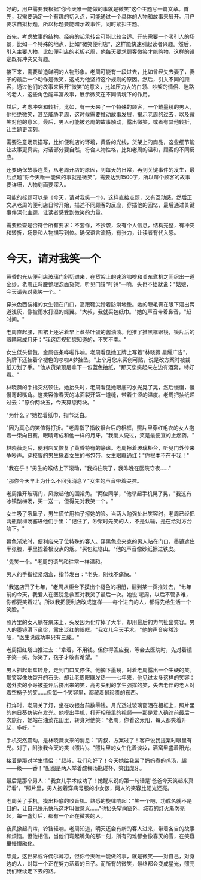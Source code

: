 <ReasoningChainRenderer>
好的，用户需要我根据“你今天唯一能做的事就是微笑”这个主题写一篇文章。首先，我需要确定一个有趣的切入点，可能通过一个具体的人物和故事来展开。用户要求自拟标题，所以标题要能暗示故事性，同时紧扣主题。

首先，考虑故事的结构。经典的起承转合可能比较合适。开头需要一个吸引人的场景，比如一个特殊的地点，比如“微笑便利店”，这样能快速引起读者兴趣。然后，引入主要人物，比如便利店的老板老周，他每天要求顾客微笑才能购物，这样的设定既有冲突又有趣。

接下来，需要塑造鲜明的人物形象。老周可能有一段过去，比如曾经失去妻子，妻子的最后一个动作是微笑，这成为他坚持这个规则的原因。然后，引入不同的顾客，通过他们的故事来展开“微笑”的意义，比如压力大的白领、吵架的情侣、迷路的老人，这些角色能丰富故事，展示微笑在不同情境下的作用。

然后，考虑冲突和转折。比如，有一天来了一个特殊的顾客，一个戴墨镜的男人，他拒绝微笑，甚至威胁老周，这时候需要推动故事发展，揭示老周的过去，以及微笑对他的意义。最后，男人可能被老周的故事触动，露出微笑，或者有其他转折，让主题更深刻。

需要注意场景描写，比如便利店的环境，黄昏的光线，货架上的商品，这些细节能让故事更真实。对话部分要自然，符合人物性格，比如老周的温和，顾客的不同反应。

还要确保故事连贯，从老周开店的原因，到每天的日常，再到关键事件的发生，最后点题“你今天唯一能做的事就是微笑”。需要达到1500字，所以每个顾客的故事要详细，人物刻画要深入。

可能的标题可以是《今天，请对我笑一个》，这样直接点题，又有互动感。然后正文从老周的便利店日常开始，描述不同顾客的反应，穿插他的回忆，最后通过关键事件深化主题，让读者感受到微笑的力量。

需要检查是否符合所有要求：不套作，不抄袭，没有个人信息，结构完整，有冲突和转折，场景和人物描写到位。确保语言流畅，有张力，让读者有代入感。

</ReasoningChainRenderer>



# 今天，请对我笑一个

黄昏的光从便利店玻璃门斜切进来，在货架上的速溶咖啡和关东煮机之间织出一道金纱。老周正弯腰整理泡面货架，听见门铃"叮铃"一响，头也不抬就说："姑娘，今天请先对我笑一个。"

穿米色西装裙的女生顿在门口，高跟鞋尖蹭着防滑地垫。她的睫毛膏在眼下洇出两道浅灰，像被雨水打湿的蝶翼。"大叔，我就买包纸巾。"她的声音带着鼻音，"赶时间。"

老周直起腰，围裙上还沾着早上煮茶叶蛋的酱油渍。他推了推黑框眼镜，镜片后的眼睛弯成月牙："我这店规矩您知道的，不笑不卖。"

女生低头翻包，金属链条哗啦作响。老周看见她工牌上写着"林晓薇 星耀广告"，胸牌下还挂着个褪色的哆啦A梦挂坠。"上个月您来买创可贴，说是改方案时被裁纸刀划了手。"他从货架顶层拿下一包蓝色抽纸，"那天您笑起来左边有酒窝，特好看。"

林晓薇的手指突然顿住。她抬头时，老周看见她眼底的水光晃了晃，然后慢慢，慢慢弯起嘴角。这笑容像春天的冰面裂开第一道缝，带着生涩的温度。老周把抽纸递过去："原价两块五，今天算您两块。"

"为什么？"她捏着纸巾，指节泛白。

"因为真心的笑值得打折。"老周指了指收银台后的相框，照片里穿红毛衣的女人抱着一束向日葵，眼睛弯成和他一样的月牙。"我爱人说过，笑是最便宜的止疼药。"

林晓薇走后，便利店又恢复了黄昏特有的静谧。老周擦着玻璃柜台，听见门外传来争吵声。穿校服的男生揪着女生的书包带，女生眼眶通红："你根本不在乎我！"

"我在乎！"男生的喉结上下滚动，"我妈住院了，我昨晚在医院守夜......"

"那你今天早上为什么不回我消息？"女生的声音带着哭腔。

老周推开玻璃门，风掀起他的围裙角。"两位同学，"他举起手机晃了晃，"我这有冰镇酸梅汤，买一送一，但得先对我笑一个。"

女生吸了吸鼻子，男生慌忙用袖子擦她的脸。当两人勉强扯出笑容时，老周已经把两瓶酸梅汤塞进他们手里："记住了，吵架时先笑的人，不是认输，是在给对方台阶下。"

暮色渐浓时，便利店来了位特殊的客人。穿黑色皮夹克的男人站在门口，墨镜遮住半张脸，手里捏着根没点的烟。"买包红塔山。"他的声音像砂纸擦过铁皮。

"先笑一个。"老周的语气和往常一样温和。

男人的手指捏紧烟盒，指节发白："老头，别找不痛快。"

"我这店开了七年，"老周从柜台下摸出个褪色的相册，翻到某一页推过去，"七年前的今天，我爱人在医院急救室对我笑了最后一次。她说'老周，以后不管多难，你都要笑着过'。所以我把便利店改成这样——每个进门的人，都得先给生活一个笑脸。"

照片里的女人躺在病床上，头发因为化疗掉了大半，却用最后的力气扯出笑容。男人的墨镜滑下鼻梁，露出泛红的眼眶。"我女儿今天手术。"他的声音突然沙哑，"医生说成功率只有三成。"

老周把红塔山推过去："拿着，不用钱。但你得答应我，等会去医院时，先对着镜子笑一笑。你笑了，孩子才敢有希望。"

男人抓起烟盒转身，走到门口又停住。他摘下墨镜，对着老周露出一个生硬的笑。那笑容像块裂开的石头，却让老周眼眶发热——七年来，他见过太多这样的笑容：送外卖的小哥被差评后挤出来的笑，高考失利的学生强撑的笑，失去老伴的老人对着空椅子的笑......但每一个笑容里，都藏着最珍贵的东西。

打烊时，老周关了灯，坐在收银台前数零钱。月光透过玻璃窗洒在相框上，照片里的向日葵仿佛在发光。他摸出手机，打开相册里的视频——那是爱人确诊前最后一次旅行，她站在油菜花田里，转身对他笑："老周，你看这太阳，每天都笑着升起，多好。"

手机突然震动，是林晓薇发来的消息："周叔，方案过了！客户说我提案时眼里有光。对了，附张我今天的笑（照片）。"照片里的女生化着淡妆，酒窝里盛着阳光。

接着是那对学生情侣："叔叔，我们和好了！今天她给我带了妈妈煮的鸡汤，超——级——香！"配图是两人举着酸梅汤瓶碰杯，笑出虎牙。

最后是那个男人："我女儿手术成功了！她醒来说的第一句话是'爸爸今天笑起来真好看'。"照片里，男人抱着穿病号服的小女孩，两人的笑容比阳光还亮。

老周关了手机，摸出柜底的收音机。熟悉的旋律响起："笑一个吧，功成名就不是目的，让自己快乐快乐这才叫做意义......"他抬头望向窗外，城市的灯火渐次亮起，每一盏灯后，都有一个正在微笑的人。

夜风掀起门帘，铃铛轻响。老周知道，明天还会有新的客人进来，带着各自的故事和烦恼。但他相信，当他们弯起嘴角的那一刻，所有的难都会像春天的雪，在笑容里慢慢融化。

毕竟，这世界或许偶尔薄凉，但你今天唯一能做的事，就是微笑——对自己，对身边的人，对每一个正在努力活着的日子。而所有的微笑，最终都会变成星光，照亮我们继续走下去的路。